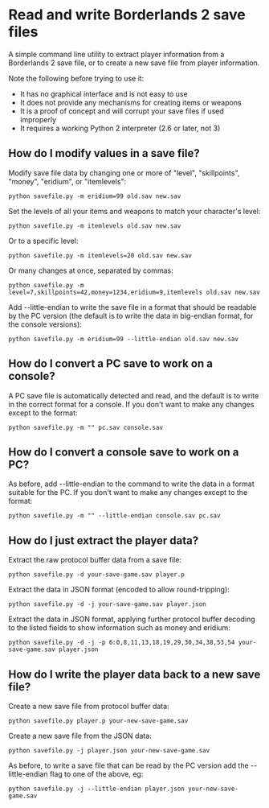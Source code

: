 # Read and write Borderlands 2 save files

A simple command line utility to extract player information from a Borderlands
2 save file, or to create a new save file from player information.

Note the following before trying to use it:

* It has no graphical interface and is not easy to use
* It does not provide any mechanisms for creating items or weapons
* It is a proof of concept and will corrupt your save files if used improperly
* It requires a working Python 2 interpreter (2.6 or later, not 3)

## How do I modify values in a save file?

Modify save file data by changing one or more of "level", "skillpoints",
"money", "eridium", or "itemlevels":

    python savefile.py -m eridium=99 old.sav new.sav

Set the levels of all your items and weapons to match your character's level:

    python savefile.py -m itemlevels old.sav new.sav

Or to a specific level:

    python savefile.py -m itemlevels=20 old.sav new.sav

Or many changes at once, separated by commas:

    python savefile.py -m level=7,skillpoints=42,money=1234,eridium=9,itemlevels old.sav new.sav

Add --little-endian to write the save file in a format that should be readable
by the PC version (the default is to write the data in big-endian format, for
the console versions):

    python savefile.py -m eridium=99 --little-endian old.sav new.sav

## How do I convert a PC save to work on a console?

A PC save file is automatically detected and read, and the default is to write
in the correct format for a console.  If you don't want to make any changes
except to the format:

    python savefile.py -m "" pc.sav console.sav

## How do I convert a console save to work on a PC?

As before, add --little-endian to the command to write the data in a format
suitable for the PC.  If you don't want to make any changes except to the
format:

    python savefile.py -m "" --little-endian console.sav pc.sav

## How do I just extract the player data?

Extract the raw protocol buffer data from a save file:

    python savefile.py -d your-save-game.sav player.p

Extract the data in JSON format (encoded to allow round-tripping):

    python savefile.py -d -j your-save-game.sav player.json

Extract the data in JSON format, applying further protocol buffer decoding to
the listed fields to show information such as money and eridium:

    python savefile.py -d -j -p 6:0,8,11,13,18,19,29,30,34,38,53,54 your-save-game.sav player.json

## How do I write the player data back to a new save file?

Create a new save file from protocol buffer data:

    python savefile.py player.p your-new-save-game.sav

Create a new save file from the JSON data:

    python savefile.py -j player.json your-new-save-game.sav

As before, to write a save file that can be read by the PC version add the
--little-endian flag to one of the above, eg:

    python savefile.py -j --little-endian player.json your-new-save-game.sav
